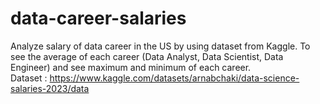 # data-career-salaries
  
  
  Analyze salary of data career in the US by using dataset from Kaggle. To see the average of each career (Data Analyst, Data Scientist, Data Engineer) and see maximum and minimum of each career.  
Dataset : https://www.kaggle.com/datasets/arnabchaki/data-science-salaries-2023/data
